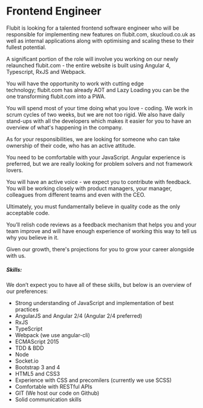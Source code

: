 Frontend Engineer
===========================

Flubit is looking for a talented frontend software engineer who will be responsible for implementing new features on flubit.com, skucloud.co.uk as well as internal applications along with optimising and scaling these to their fullest potential. 

A significant portion of the role will involve you working on our newly relaunched flubit.com - the entire website is built using Angular 4, Typescript, RxJS and Webpack. 

You will have the opportunity to work with cutting edge technology; flubit.com has already AOT and Lazy Loading you can be the one transforming flubit.com into a PWA.

You will spend most of your time doing what you love - coding. We work in scrum cycles of two weeks, but we are not too rigid. We also have daily stand-ups with all the developers which makes it easier for you to have an overview of what's happening in the company.

As for your responsibilities, we are looking for someone who can take ownership of their code, who has an active attitude.

You need to be comfortable with your JavaScript. Angular experience is preferred, but we are really looking for problem solvers and not framework lovers.

You will have an active voice - we expect you to contribute with feedback. You will be working closely with product managers, your manager, colleagues from different teams and even with the CEO.

Ultimately, you must fundamentally believe in quality code as the only acceptable code.

You’ll relish code reviews as a feedback mechanism that helps you and your team improve and will have enough experience of working this way to tell us why you believe in it.

Given our growth, there's projections for you to grow your career alongside with us.


##### Skills:
We don’t expect you to have all of these skills, but below is an overview of our preferences:

* Strong understanding of JavaScript and implementation of best practices
* AngularJS and Angular 2/4 (Angular 2/4 preferred)
* RxJS
* TypeScript
* Webpack (we use angular-cli)
* ECMAScript 2015
* TDD & BDD
* Node
* Socket.io
* Bootstrap 3 and 4
* HTML5 and CSS3
* Experience with CSS and precomilers (currently we use SCSS)
* Comfortable with RESTful APIs
* GIT (We host our code on Github)
* Solid communication skills 

